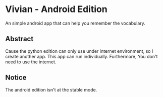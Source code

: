 # Vivian - Android Edition

An simple android app that can help you remember the vocabulary.    

Abstract    
----------------------------------
Cause the python edition can only use under internet environment, so I create another app. This app can run individually. Furthermore, You don't need to use the internet.
    
Notice    
----------------------------------
The android edition isn't at the stable mode.
